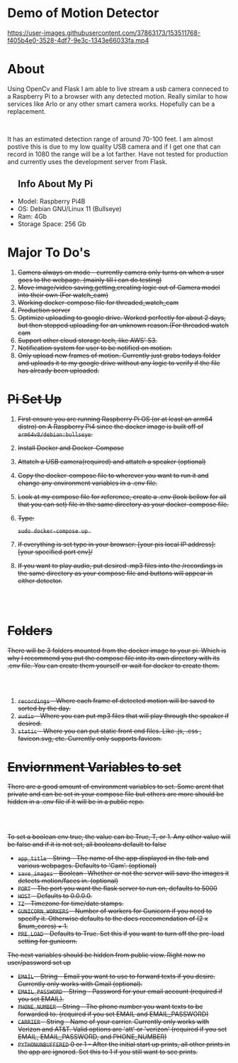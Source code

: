 # Demo of Motion Detector

https://user-images.githubusercontent.com/37863173/153511768-f405b4e0-3528-4df7-9e3c-1343e66033fa.mp4
# About
<p>
  Using OpenCv and Flask I am able to live stream a usb camera conneced to a Raspberry Pi to a browser with any detected motion. Really similar to how services like Arlo or any other smart camera works. Hopefully can be a replacement.
</p>

</br>

<p>It has an estimated detection range of around 70-100 feet. I am almost postive this is due to my low quality USB camera and if I get one that can record in 1080 the range will be a lot farther. Have not tested for production and currently uses the development server from Flask.</p>

<ul>
  <h2>Info About My Pi</h2>
  <li>Model: Raspberry Pi4B</li>
  <li>OS: Debian GNU/Linux 11 (Bullseye)</li>
  <li>Ram: 4Gb</l1>
  <li>Storage Space: 256 Gb</li>
</ul>

# Major To Do's
<ol>
  <li><strike>Camera always on mode - currently camera only turns on when a user goes to the webpage. (mainly till i can do testing) </strike></li>
  <li><strike>Move image/video saving,getting,creating logic out of Camera model into their own (For watch_cam)</strike></li>
  <li><strike>Working docker-compose file for threaded_watch_cam</strike></li>
  <li><strike>Production server</srtike></li>
  <li>Optimize uploading to google drive. Worked perfectly for about 2 days, but then stopped uploading for an unknown reason.(For threaded watch cam</li>
  <li>Support other cloud storage tech, like AWS' S3.</li>
  <li>Notification system for user to be notified on motion.</li>

  <li>Only upload new frames of motion. Currently just grabs todays folder and uploads it to my google drive without any logic to verify if the file has already been uploaded.</li>
</ol>

# Pi Set Up
<ol>
  <li><p>First ensure you are running Raspberry Pi OS (or at least an arm64 distro) on A Raspberry Pi4 since the docker image is built off of  <code>arm64v8/debian:bullseye</code>.</p></li>
  <li><p>Install Docker and Docker-Compose</p></li>
  <li><p>Attatch a USB camera(required) and attatch a speaker (optional)</p></li>
  <li><p>Copy the docker-compose file to wherever you want to run it and change any environment variables in a .env file.</p></li>
  <li><p>Look at my compose file for reference, create a .env (look bellow for all that you can set) file in the same directory as your docker-compose file.</p></li>
  <li><p>Type: </p> <code>sudo docker-compose up </code></li>
  <li><p>If everything is set type in your browser: [your pis local IP address]:[your specified port env]/</p></li>
  <li><p>If you want to play audio, put desired .mp3 files into the /recordings in the same directory as your compose file and buttons will appear in either detector.</p></li>
</ol>
<br></br>

# Folders
<p>There will be 3 folders mounted from the docker image to your pi. Which is why I recommend you put the compose file into its own directory with its .env file. You can create them yourself or wait for docker to create them.</p>
<br></br>
<ol>
  <li><code>recordings</code> - Where each frame of detected motion will be saved to sorted by the day.</li>
  <li><code>audio</code> - Where you can put mp3 files that will play through the speaker if desired.</li>
  <li><code>static</code> - Where you can put static front end files. Like .js, .css , favicon.svg, etc. Currently only supports favicon.</li>
</ol>

# Enviornment Variables to set
<p>There are a good amount of environment variables to set. Some arent that private and can be set in your compose file but others are more should be hidden in a .env file if it will be in a public repo.</p>
<br></br>
<p>To set a boolean env true, the value can be True, T, or 1. Any other value will be false and if it is not set, all booleans default to false</p>
<ul>
  <li><code>app_title</code> - String - The name of the app displayed in the tab and various webpages. Defaults to 'Cam'. (optional)</li>
  <li><code>save_images</code> -  Boolean- Whether or not the server will save the images it detects motion/faces in. (optional)</li>
  <li><code>PORT</code> - The port you want the flask server to run on, defaults to 5000</li>
  <li><code>HOST</code> - Defaults to 0.0.0.0.  </li>
  <li><code>TZ</code> - Timezone for time/date stamps.  </li>
  <li><code>GUNICORN_WORKERS</code> - Number of workers for Gunicorn if you need to specify it. Otherwise defaults to the docs reccomendation of (2 x $num_cores) + 1.  </li>
  <li><code>PRE_LOAD</code> - Defaults to True. Set this if you want to turn off the pre-load setting for gunicorn.</li>
</ul>

<p>The next variables should be hidden from public view. Right now no user/password set up</p>
<ul>
  <li><code>EMAIL</code> - String - Email you want to use to forward texts if you desire. Currently only works with Gmail (optional).</li>
  <li><code>EMAIL_PASSWORD</code> - String - Password for your email account (required if you set EMAIL).</li>
  <li><code>PHONE_NUMBER</code> - String - The phone number you want texts to be forwarded to. (required if you set EMAIL and EMAIL_PASSWORD)</li>
  <li><code>CARRIER</code> - String - Name of your carrier. Currently only works with Verizon and AT&T. Valid options are 'att' or 'verizon' (required if you set EMAIL, EMAIL_PASSWORD, and PHONE_NUMBER)</li>
  <li><code>PYTHONUNBUFFERED</code> 0 or 1 - After the initial start up prints, all other prints in the app are ignored. Set this to 1 if you still want to see prints.</li>
</ul>

